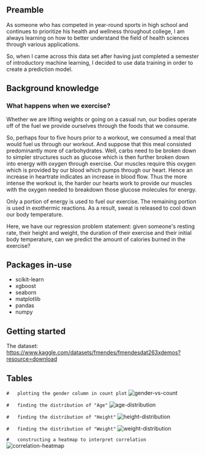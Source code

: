 ##  Preamble

As someone who has competed in year-round sports in high school and continues to prioritize his health and wellness throughout college, I am always learning on how to better understand the field of health sciences through various applications. 

So, when I came across this data set after having just completed a semester of introductory machine learning, I decided to use data training in order to create a prediction model.

##  Background knowledge

###   What happens when we exercise?

Whether we are lifting weights or going on a casual run, our bodies operate off of the fuel we provide ourselves through the foods that we consume.

So, perhaps four to five hours prior to a workout, we consumed a meal that would fuel us through our workout. And suppose that this meal consisted predominantly more of carbohydrates. Well, carbs need to be broken down to simpler structures such as glucose which is then further broken down into energy with oxygen through exercise. Our muscles require this oxygen which is provided by our blood which pumps through our heart. Hence an increase in heartrate indicates an increase in blood flow. Thus the more intense the workout is, the harder our hearts work to provide our muscles with the oxygen needed to breakdown those glucose molecules for energy.

Only a portion of energy is used to fuel our exercise. The remaining portion is used in exothermic reactions. As a result, sweat is released to cool down our body temperature.

Here, we have our regression problem statement: given someone's resting rate, their height and weight, the duration of their exercise and their initial body temperature, can we predict the amount of calories burned in the exercise?

##  Packages in-use

- scikit-learn
- xgboost
- seaborn
- matplotlib
- pandas
- numpy

##  Getting started

The dataset: https://www.kaggle.com/datasets/fmendes/fmendesdat263xdemos?resource=download

##  Tables

`#   plotting the gender column in count plot`
![gender-vs-count](https://github.com/illydh/threads-clone/assets/133312266/2629ecb7-1924-4447-b14a-9fde4ca350f1)

`#   finding the distribution of "Age"`
![age-distribution](https://github.com/illydh/threads-clone/assets/133312266/59c5fef2-72fb-48b7-a3c6-21c390f73560)

`#   finding the distribution of "Height"`
![height-distribution](https://github.com/illydh/threads-clone/assets/133312266/6a57f702-dfb8-497b-82a5-e0d99c1a8c18)

`#   finding the distribution of "Weight"`
![weight-distribution](https://github.com/illydh/threads-clone/assets/133312266/c29a02da-514c-4194-875a-03c05b3dc309)

`#   constructing a heatmap to interpret correlation`
![correlation-heatmap](https://github.com/illydh/threads-clone/assets/133312266/e8c4cfb3-c629-4142-a238-9b80b907ae59)